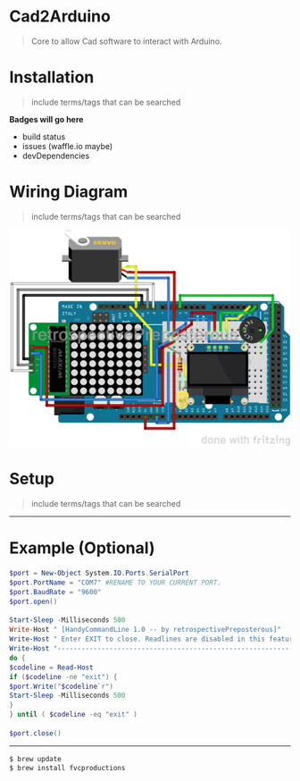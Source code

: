 # Cad2Arduino
> Core to allow Cad software to interact with Arduino.

# Installation
> include terms/tags that can be searched

**Badges will go here**
- build status
- issues (waffle.io maybe)
- devDependencies

# Wiring Diagram
> include terms/tags that can be searched

![alt text](https://raw.githubusercontent.com/retrospectivePreposterous/Arduino-Cad2Arduino/master/Autocad2Arduino-WiringDiagram.png?token=AOV45TLNEI6UQKWMJYSOGIC647LT4)

# Setup
> include terms/tags that can be searched

---

# Example (Optional)
```powershell
$port = New-Object System.IO.Ports.SerialPort
$port.PortName = "COM7" #RENAME TO YOUR CURRENT PORT.
$port.BaudRate = "9600"
$port.open() 

Start-Sleep -Milliseconds 500
Write-Host " [HandyCommandLine 1.0 -- by retrospectivePreposterous]"
Write-Host " Enter EXIT to close. Readlines are disabled in this feature"
Write-Host "----------------------------------------------------------------"
do {
$codeline = Read-Host 
if ($codeline -ne "exit") {
$port.Write("$codeline`r") 
Start-Sleep -Milliseconds 500
}
} until ( $codeline -eq "exit" ) 

$port.close() 
```

---

```shell
$ brew update
$ brew install fvcproductions
```
